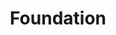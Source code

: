 ---
layout: redirect.njk
tags: toplevel
key: foundation_en
title: Foundation
alternativetitle: The SBB design fundamentals.
redirect: /en/foundation/assets/icons/
parent: en
order: 2
---